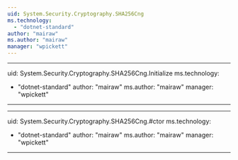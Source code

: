 ```yaml
---
uid: System.Security.Cryptography.SHA256Cng
ms.technology: 
  - "dotnet-standard"
author: "mairaw"
ms.author: "mairaw"
manager: "wpickett"
---
```


---
uid: System.Security.Cryptography.SHA256Cng.Initialize
ms.technology: 
  - "dotnet-standard"
author: "mairaw"
ms.author: "mairaw"
manager: "wpickett"
---

---
uid: System.Security.Cryptography.SHA256Cng.#ctor
ms.technology: 
  - "dotnet-standard"
author: "mairaw"
ms.author: "mairaw"
manager: "wpickett"
---
